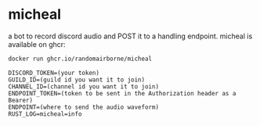 # micheal

a bot to record discord audio and POST it to a handling endpoint. micheal is available on ghcr:

```bash
docker run ghcr.io/randomairborne/micheal
```

```dotenv
DISCORD_TOKEN=(your token)
GUILD_ID=(guild id you want it to join)
CHANNEL_ID=(channel id you want it to join)
ENDPOINT_TOKEN=(token to be sent in the Authorization header as a Bearer)
ENDPOINT=(where to send the audio waveform)
RUST_LOG=micheal=info
```
